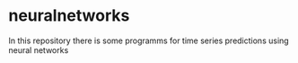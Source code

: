 # neuralnetworks
In this repository there is some programms for time series predictions using neural networks

